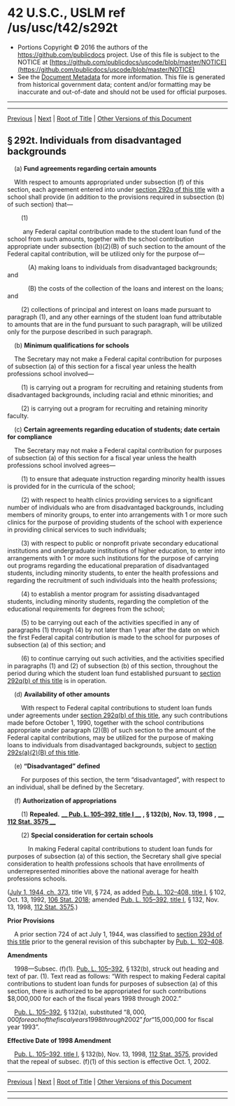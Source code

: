 ---
---

# 42 U.S.C., USLM ref /us/usc/t42/s292t

* Portions Copyright © 2016 the authors of the https://github.com/publicdocs project.
  Use of this file is subject to the NOTICE at [https://github.com/publicdocs/uscode/blob/master/NOTICE](https://github.com/publicdocs/uscode/blob/master/NOTICE)
* See the [Document Metadata](././../../../../../../..//README.md) for more information.
  This file is generated from historical government data; content and/or formatting may be inaccurate and out-of-date and should not be used for official purposes.

----------
----------

[Previous](./../../../../../../..//us/usc/t42/ch6A/schV/ptA/sptii/m__us_usc_t42_s292s.md) | [Next](./../../../../../../..//us/usc/t42/ch6A/schV/ptA/sptii/m__us_usc_t42_s292u.md) | [Root of Title](./../../../../../../../) | [Other Versions of this Document](https://publicdocs.github.io/go/links?ns=uslm&ref=%2Fus%2Fusc%2Ft42%2Fs292t)

## § 292t. Individuals from disadvantaged backgrounds

    (a) __Fund agreements regarding certain amounts__ 

    With respect to amounts appropriated under subsection (f) of this section, each agreement entered into under [section 292q of this title][/us/usc/t42/s292q] with a school shall provide (in addition to the provisions required in subsection (b) of such section) that—

        (1)

         any Federal capital contribution made to the student loan fund of the school from such amounts, together with the school contribution appropriate under subsection (b)(2)(B) of such section to the amount of the Federal capital contribution, will be utilized only for the purpose of—

            (A) making loans to individuals from disadvantaged backgrounds; and

            (B) the costs of the collection of the loans and interest on the loans; and

        (2) collections of principal and interest on loans made pursuant to paragraph (1), and any other earnings of the student loan fund attributable to amounts that are in the fund pursuant to such paragraph, will be utilized only for the purpose described in such paragraph.

    (b) __Minimum qualifications for schools__ 

    The Secretary may not make a Federal capital contribution for purposes of subsection (a) of this section for a fiscal year unless the health professions school involved—

        (1) is carrying out a program for recruiting and retaining students from disadvantaged backgrounds, including racial and ethnic minorities; and

        (2) is carrying out a program for recruiting and retaining minority faculty.

    (c) __Certain agreements regarding education of students; date certain for compliance__ 

    The Secretary may not make a Federal capital contribution for purposes of subsection (a) of this section for a fiscal year unless the health professions school involved agrees—

        (1) to ensure that adequate instruction regarding minority health issues is provided for in the curricula of the school;

        (2) with respect to health clinics providing services to a significant number of individuals who are from disadvantaged backgrounds, including members of minority groups, to enter into arrangements with 1 or more such clinics for the purpose of providing students of the school with experience in providing clinical services to such individuals;

        (3) with respect to public or nonprofit private secondary educational institutions and undergraduate institutions of higher education, to enter into arrangements with 1 or more such institutions for the purpose of carrying out programs regarding the educational preparation of disadvantaged students, including minority students, to enter the health professions and regarding the recruitment of such individuals into the health professions;

        (4) to establish a mentor program for assisting disadvantaged students, including minority students, regarding the completion of the educational requirements for degrees from the school;

        (5) to be carrying out each of the activities specified in any of paragraphs (1) through (4) by not later than 1 year after the date on which the first Federal capital contribution is made to the school for purposes of subsection (a) of this section; and

        (6) to continue carrying out such activities, and the activities specified in paragraphs (1) and (2) of subsection (b) of this section, throughout the period during which the student loan fund established pursuant to [section 292q(b) of this title][/us/usc/t42/s292q/b] is in operation.

    (d) __Availability of other amounts__ 

        With respect to Federal capital contributions to student loan funds under agreements under [section 292q(b) of this title][/us/usc/t42/s292q/b], any such contributions made before October 1, 1990, together with the school contributions appropriate under paragraph (2)(B) of such section to the amount of the Federal capital contributions, may be utilized for the purpose of making loans to individuals from disadvantaged backgrounds, subject to [section 292s(a)(2)(B) of this title][/us/usc/t42/s292s/a/2/B].

    (e) __“Disadvantaged” defined__ 

        For purposes of this section, the term “disadvantaged”, with respect to an individual, shall be defined by the Secretary.

    (f) __Authorization of appropriations__ 

        (1) __Repealed.__  __[__  __Pub. L. 105–392, title I__  __][/us/pl/105/392/tI]__  __, § 132(b),__  __Nov. 13, 1998__  __,__  __[__  __112 Stat. 3575__  __][/us/stat/112/3575]__ 

        (2) __Special consideration for certain schools__ 

            In making Federal capital contributions to student loan funds for purposes of subsection (a) of this section, the Secretary shall give special consideration to health professions schools that have enrollments of underrepresented minorities above the national average for health professions schools.

([July 1, 1944, ch. 373][/us/act/1944-07-01/ch373], title VII, § 724, as added [Pub. L. 102–408, title I][/us/pl/102/408/tI], § 102, Oct. 13, 1992, [106 Stat. 2018][/us/stat/106/2018]; amended [Pub. L. 105–392, title I][/us/pl/105/392/tI], § 132, Nov. 13, 1998, [112 Stat. 3575][/us/stat/112/3575].)

 __Prior Provisions__ 

    A prior section 724 of act July 1, 1944, was classified to [section 293d of this title][/us/usc/t42/s293d] prior to the general revision of this subchapter by [Pub. L. 102–408][/us/pl/102/408].

 __Amendments__ 

    1998—Subsec. (f)(1). [Pub. L. 105–392][/us/pl/105/392], § 132(b), struck out heading and text of par. (1). Text read as follows: “With respect to making Federal capital contributions to student loan funds for purposes of subsection (a) of this section, there is authorized to be appropriated for such contributions $8,000,000 for each of the fiscal years 1998 through 2002.”

    [Pub. L. 105–392][/us/pl/105/392], § 132(a), substituted “$8,000,000 for each of the fiscal years 1998 through 2002” for “$15,000,000 for fiscal year 1993”.

 __Effective Date of 1998 Amendment__ 

    [Pub. L. 105–392, title I][/us/pl/105/392/tI], § 132(b), Nov. 13, 1998, [112 Stat. 3575][/us/stat/112/3575], provided that the repeal of subsec. (f)(1) of this section is effective Oct. 1, 2002.

----------

[Previous](./../../../../../../..//us/usc/t42/ch6A/schV/ptA/sptii/m__us_usc_t42_s292s.md) | [Next](./../../../../../../..//us/usc/t42/ch6A/schV/ptA/sptii/m__us_usc_t42_s292u.md) | [Root of Title](./../../../../../../../) | [Other Versions of this Document](https://publicdocs.github.io/go/links?ns=uslm&ref=%2Fus%2Fusc%2Ft42%2Fs292t)

----------
----------

[/us/usc/t42/s292q]: https://publicdocs.github.io/go/links?ns=uslm&ref=%2Fus%2Fusc%2Ft42%2Fs292q
[/us/usc/t42/s292q/b]: https://publicdocs.github.io/go/links?ns=uslm&ref=%2Fus%2Fusc%2Ft42%2Fs292q%2Fb
[/us/usc/t42/s292q/b]: https://publicdocs.github.io/go/links?ns=uslm&ref=%2Fus%2Fusc%2Ft42%2Fs292q%2Fb
[/us/usc/t42/s292s/a/2/B]: https://publicdocs.github.io/go/links?ns=uslm&ref=%2Fus%2Fusc%2Ft42%2Fs292s%2Fa%2F2%2FB
[/us/pl/105/392/tI]: https://publicdocs.github.io/go/links?ns=uslm&ref=%2Fus%2Fpl%2F105%2F392%2FtI
[/us/stat/112/3575]: https://publicdocs.github.io/go/links?ns=uslm&ref=%2Fus%2Fstat%2F112%2F3575
[/us/act/1944-07-01/ch373]: https://publicdocs.github.io/go/links?ns=uslm&ref=%2Fus%2Fact%2F1944-07-01%2Fch373
[/us/pl/102/408/tI]: https://publicdocs.github.io/go/links?ns=uslm&ref=%2Fus%2Fpl%2F102%2F408%2FtI
[/us/stat/106/2018]: https://publicdocs.github.io/go/links?ns=uslm&ref=%2Fus%2Fstat%2F106%2F2018
[/us/pl/105/392/tI]: https://publicdocs.github.io/go/links?ns=uslm&ref=%2Fus%2Fpl%2F105%2F392%2FtI
[/us/stat/112/3575]: https://publicdocs.github.io/go/links?ns=uslm&ref=%2Fus%2Fstat%2F112%2F3575
[/us/usc/t42/s293d]: https://publicdocs.github.io/go/links?ns=uslm&ref=%2Fus%2Fusc%2Ft42%2Fs293d
[/us/pl/102/408]: https://publicdocs.github.io/go/links?ns=uslm&ref=%2Fus%2Fpl%2F102%2F408
[/us/pl/105/392]: https://publicdocs.github.io/go/links?ns=uslm&ref=%2Fus%2Fpl%2F105%2F392
[/us/pl/105/392]: https://publicdocs.github.io/go/links?ns=uslm&ref=%2Fus%2Fpl%2F105%2F392
[/us/pl/105/392/tI]: https://publicdocs.github.io/go/links?ns=uslm&ref=%2Fus%2Fpl%2F105%2F392%2FtI
[/us/stat/112/3575]: https://publicdocs.github.io/go/links?ns=uslm&ref=%2Fus%2Fstat%2F112%2F3575


